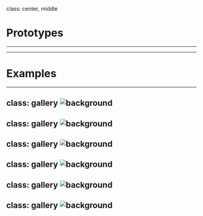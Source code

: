 class: center, middle

# Prototypes


---



---

# Examples

---
class: gallery
![background](images/method.png)
---
class: gallery
![background](images/method-mobile.png)
---
class: gallery
![background](images/engine-yard.png)
---
class: gallery
![background](images/engine-yard-mobile.png)
---
class: gallery
![background](images/riot-design.png)
---
class: gallery
![background](images/riot-design-mobile.png)
---
